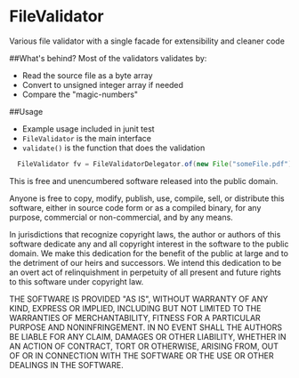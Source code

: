 # FileValidator
Various file validator with a single facade for extensibility and cleaner code

##What's behind?
Most of the validators validates by:
- Read the source file as a byte array
- Convert to unsigned integer array if needed
- Compare the "magic-numbers"

##Usage
- Example usage included in junit test
- `FileValidator` is the main interface
- `validate()` is the function that does the validation

```Java
  FileValidator fv = FileValidatorDelegator.of(new File("someFile.pdf"));
```


This is free and unencumbered software released into the public domain.

Anyone is free to copy, modify, publish, use, compile, sell, or
distribute this software, either in source code form or as a compiled
binary, for any purpose, commercial or non-commercial, and by any
means.

In jurisdictions that recognize copyright laws, the author or authors
of this software dedicate any and all copyright interest in the
software to the public domain. We make this dedication for the benefit
of the public at large and to the detriment of our heirs and
successors. We intend this dedication to be an overt act of
relinquishment in perpetuity of all present and future rights to this
software under copyright law.

THE SOFTWARE IS PROVIDED "AS IS", WITHOUT WARRANTY OF ANY KIND,
EXPRESS OR IMPLIED, INCLUDING BUT NOT LIMITED TO THE WARRANTIES OF
MERCHANTABILITY, FITNESS FOR A PARTICULAR PURPOSE AND NONINFRINGEMENT.
IN NO EVENT SHALL THE AUTHORS BE LIABLE FOR ANY CLAIM, DAMAGES OR
OTHER LIABILITY, WHETHER IN AN ACTION OF CONTRACT, TORT OR OTHERWISE,
ARISING FROM, OUT OF OR IN CONNECTION WITH THE SOFTWARE OR THE USE OR
OTHER DEALINGS IN THE SOFTWARE.
